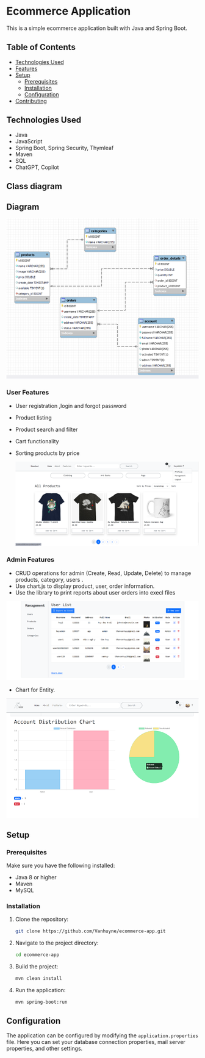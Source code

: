 # Ecommerce Application

This is a simple ecommerce application built with Java and Spring Boot.

## Table of Contents

- [Technologies Used](#technologies-used)
- [Features](#features)
- [Setup](#setup)
  - [Prerequisites](#prerequisites)
  - [Installation](#installation)
  - [Configuration](#configuration)
- [Contributing](#contributing)

## Technologies Used

- Java
- JavaScript
- Spring Boot, Spring Security, Thymleaf
- Maven
- SQL
- ChatGPT, Copilot

## Class diagram

## Diagram

![Project Logo](screenshots/diagram.png)

### User Features

- User registration ,login and forgot password
- Product listing
- Product search and filter
- Cart functionality
- Sorting products by price

  ![Project Logo](screenshots/homepage.png)

### Admin Features

- CRUD operations for admin (Create, Read, Update, Delete) to manage products, category, users .
- Use chart.js to display product, user, order information.
- Use the library to print reports about user orders into execl files


![Project Logo](screenshots/manager.png)

- Chart for Entity.

![Project Logo](screenshots/img-chart.png)

## Setup

### Prerequisites

Make sure you have the following installed:

- Java 8 or higher
- Maven
- MySQL

### Installation

1. Clone the repository:

   ```bash
   git clone https://github.com/Vanhuyne/ecommerce-app.git

   ```

2. Navigate to the project directory:

   ```bash
   cd ecommerce-app

   ```

3. Build the project:

   ```bash
   mvn clean install

   ```

4. Run the application:

   ```bash
   mvn spring-boot:run
   ```

## Configuration

The application can be configured by modifying the `application.properties` file. Here you can set your database connection properties, mail server properties, and other settings.
